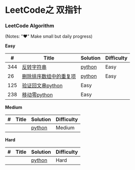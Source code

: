 # LeetCode之 双指针

 
 
### LeetCode Algorithm

(Notes: "&hearts;" Make small but daily progress)

**Easy**

| # | Title | Solution | Difficulty |
|---| ----- | -------- | ---------- |
|344|[反转字符串](https://leetcode-cn.com/problems/reverse-string/)| [python](./daily/344_2020-06-22.md)|Easy|
|26|[删除排序数组中的重复项](https://leetcode-cn.com/problems/remove-duplicates-from-sorted-array/)| [python](./daily/26_2020-06-22.md)|Easy|
|125|[验证回文串](https://leetcode-cn.com/problems/valid-palindrome/)[python](./daily/125_2020-06-23.md)|Easy|
|238|[移动零](https://leetcode-cn.com/problems/move-zeroes/)[python](./daily/238_2020-06-23.md)|Easy|
 



**Medium**

| # | Title | Solution | Difficulty |
|---| ----- | -------- | ---------- |
| | | [python](./daily/_2020-06-18.md)|Medium|
 
**Hard**

| # | Title | Solution | Difficulty |
|---| ----- | -------- | ---------- |
| | | [python](./daily/_2020-05-03.md)|Hard|
 
 
 
